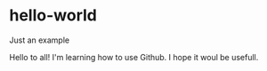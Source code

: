 # hello-world
Just an example

Hello to all!
I'm learning how to use Github.
I hope it woul be usefull.

